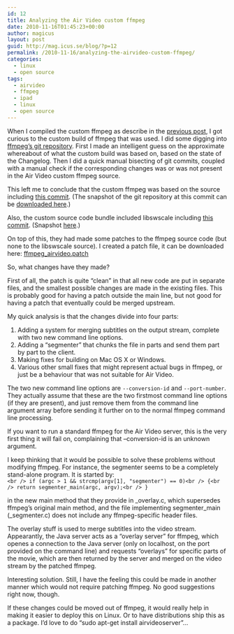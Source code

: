 ```yaml
---
id: 12
title: Analyzing the Air Video custom ffmpeg
date: 2010-11-16T01:45:23+00:00
author: magicus
layout: post
guid: http://mag.icus.se/blog/?p=12
permalink: /2010-11-16/analyzing-the-airvideo-custom-ffmpeg/
categories:
  - linux
  - open source
tags:
  - airvideo
  - ffmpeg
  - ipad
  - linux
  - open source
---
```

When I compiled the custom ffmpeg as describe in the [previous post](http://mag.icus.se/blog/2010-11-16/airvideo-on-ubuntu-1010-maverick/), I got curious to the custom build of ffmpeg that was used. I did some digging into [ffmpeg&#8217;s git repository](http://git.ffmpeg.org/). First I made an intelligent guess on the approximate whereabout of what the custom build was based on, based on the state of the Changelog. Then I did a quick manual bisecting of git commits, coupled with a manual check if the corresponding changes was or was not present in the Air Video custom ffmpeg source.

This left me to conclude that the custom ffmpeg was based on the source including [this commit](http://git.ffmpeg.org/?p=ffmpeg;a=commit;h=3ebca8477a0cad1412212406562b1de1deabde66). (The snapshot of the git repository at this commit can be [downloaded here](http://git.ffmpeg.org/?p=ffmpeg;a=snapshot;h=3ebca8477a0cad1412212406562b1de1deabde66;sf=tgz).)

Also, the custom source code bundle included libswscale including [this commit](http://git.ffmpeg.org/?p=libswscale;a=commitdiff;h=12beb744c2c61620d3259fc832ff1853cef9a9c0). (Snapshot [here](http://git.ffmpeg.org/?p=libswscale;a=snapshot;h=132a00bad4a459eca8a26d648e55a01dab51d45f;sf=tgz).)

On top of this, they had made some patches to the ffmpeg source code (but none to the libswscale source). I created a patch file, it can be downloaded here: [ffmpeg_airvideo.patch](../wp-content/uploads/2010/11/ffmpeg_airvideo.patch)

So, what changes have they made?

<!--more-->

First of all, the patch is quite &#8220;clean&#8221; in that all new code are put in separate files, and the smallest possible changes are made in the existing files. This is probably good for having a patch outside the main line, but not good for having a patch that eventually could be merged upstream.

My quick analysis is that the changes divide into four parts:

  1. Adding a system for merging subtitles on the output stream, complete with two new command line options.
  2. Adding a &#8220;segmenter&#8221; that chunks the file in parts and send them part by part to the client.
  3. Making fixes for building on Mac OS X or Windows.
  4. Various other small fixes that might represent actual bugs in ffmpeg, or just be a behaviour that was not suitable for Air Video.

The two new command line options are `--conversion-id` and `--port-number`. They actually assume that these are the two firstmost command line options (if they are present), and just remove them from the command line argument array before sending it further on to the normal ffmpeg command line processing.

If you want to run a standard ffmpeg for the Air Video server, this is the very first thing it will fail on, complaining that &#8211;conversion-id is an unknown argument.

I keep thinking that it would be possible to solve these problems without modifying ffmpeg. For instance, the segmenter seems to be a completely stand-alone program. It is started by:  
`<br />
if (argc > 1 && strcmp(argv[1], "segmenter") == 0)<br />
{<br />
    return segmenter_main(argc, argv);<br />
}`

in the new main method that they provide in \_overlay.c, which supersedes ffmpeg&#8217;s original main method, and the file implementing segmenter\_main (_segmenter.c) does not include any ffmpeg-specific header files.

The overlay stuff is used to merge subtitles into the video stream. Appearantly, the Java server acts as a &#8220;overlay server&#8221; for ffmpeg, which openes a connection to the Java server (only on localhost, on the port provided on the command line) and requests &#8220;overlays&#8221; for specific parts of the movie, which are then returned by the server and merged on the video stream by the patched ffmpeg.

Interesting solution. Still, I have the feeling this could be made in another manner which would not require patching ffmpeg. No good suggestions right now, though.

If these changes could be moved out of ffmpeg, it would really help in making it easier to deploy this on Linux. Or to have distributions ship this as a package. I&#8217;d love to do &#8220;sudo apt-get install airvideoserver&#8221;&#8230;